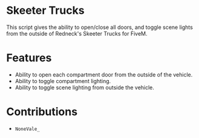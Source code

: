 # Skeeter Trucks
This script gives the ability to open/close all doors, and toggle scene lights from the outside of Redneck's Skeeter Trucks for FiveM.

# Features
- Ability to open each compartment door from the outside of the vehicle.
- Ability to toggle compartment lighting.
- Ability to toggle scene lighting from outside the vehicle.

# Contributions
- `NoneVale_`
